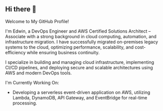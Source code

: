 ## Hi there 👋
Welcome to My GitHub Profile!

 I'm Edwin, a DevOps Engineer and AWS Certified Solutions Architect – Associate with a strong background in cloud computing, automation, and infrastructure migration. I have successfully migrated on-premises legacy systems to the cloud, optimizing performance, scalability, and cost-efficiency while ensuring business continuity.

I specialize in building and managing cloud infrastructure, implementing CI/CD pipelines, and deploying secure and scalable architectures using AWS and modern DevOps tools.

 I'm Currently Working On:
  - Developing a serverless event-driven application on AWS, utilizing Lambda, DynamoDB, API Gateway, and EventBridge for real-time processing.

  







<!--
**STARGATELIGHT/STARGATELIGHT** is a ✨ _special_ ✨ repository because its `README.md` (this file) appears on your GitHub profile.

Here are some ideas to get you started:

- 🔭 I’m currently working on ...
- 🌱 I’m currently learning ...
- 👯 I’m looking to collaborate on ...
- 🤔 I’m looking for help with ...
- 💬 Ask me about ...
- 📫 How to reach me: ...
- 😄 Pronouns: ...
- ⚡ Fun fact: ...
-->
